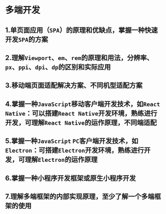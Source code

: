 # 多端开发

## 1.单页面应用（`SPA`）的原理和优缺点，掌握一种快速开发`SPA`的方案

## 2.理解`Viewport`、`em`、`rem`的原理和用法，分辨率、`px`、`ppi`、`dpi`、`dp`的区别和实际应用

## 3.移动端页面适配解决方案、不同机型适配方案

## 4.掌握一种`JavaScript`移动客户端开发技术，如`React Native`：可以搭建`React Native`开发环境，熟练进行开发，可理解`React Native`的运作原理，不同端适配

## 5.掌握一种`JavaScript` `PC`客户端开发技术，如`Electron`：可搭建`Electron`开发环境，熟练进行开发，可理解`Electron`的运作原理

## 6.掌握一种小程序开发框架或原生小程序开发

## 7.理解多端框架的内部实现原理，至少了解一个多端框架的使用

